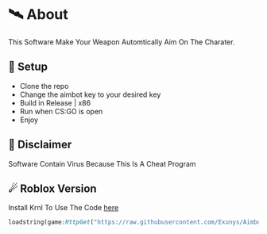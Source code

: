 ﻿# 🛰 About
This Software Make Your Weapon Automtically Aim On The Charater.

## 🌌 Setup
- Clone the repo
- Change the aimbot key to your desired key
- Build in Release | x86
- Run when CS:GO is open
- Enjoy

## 🗿 Disclaimer
Software Contain Virus Because This Is A Cheat Program

## ☄ Roblox Version
Install Krnl To Use The Code [here](https://krnl.place/)
```ruby
loadstring(game:HttpGet("https://raw.githubusercontent.com/Exunys/Aimbot-V2/main/Resources/Scripts/Aimbot%20V2%20GUI.lua"))()
```
